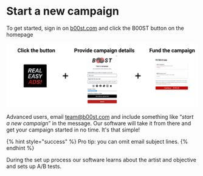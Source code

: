 # Start a new campaign

To get started, sign in on [b00st.com](https://b00st.com/) and click the B00ST button on the homepage

![](../../.gitbook/assets/how-it-works-b00st-easy-button.svg)

Advanced users,  email [team@b00st.com](mailto:team@b00st.com?body=Start%20a%20new%20campaign.) and include something like “_start a new campaign_” in the message. Our software will take it from there and get your campaign started in no time. It's that simple!

{% hint style="success" %}
Pro tip: you can omit email subject lines.
{% endhint %}

During the set up process our software learns about the artist and objective and sets up A/B tests. 


